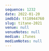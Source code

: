 ```yaml
---
sequence: 1232
date: 2022-01-20
imdbId: tt10944760
slug: titane-2021
venue: null
venueNotes: null
medium: iTunes
mediumNotes: null
---
```

